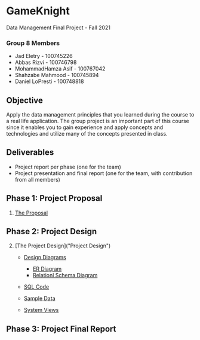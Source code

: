 # GameKnight
Data Management Final Project - Fall 2021
### Group 8 Members
- Jad Eletry       - 100745226
- Abbas Rizvi      - 100746798
- MohammadHamza Asif      - 100767042
- Shahzabe Mahmood - 100745894
- Daniel LoPresti  - 100748818

## Objective
Apply the data management principles that you learned during the course to a real life application. The group project is an important part of this course since it enables you to gain experience and apply concepts and technologies and utilize many of the concepts presented in class.

## Deliverables
 - Project report per phase (one for the team) 
 - Project presentation and final report (one for the team, with contribution from all members)

## Phase 1: Project Proposal
1. [The Proposal](Proposal/Proposal.pdf)
## Phase 2: Project Design
2. [The Project Design]("Project Design")
   * [Design Diagrams](Project\Design/Design\Diagrams)
      - [ER Diagram](Project\Design/Design\Diagrams/ER_Diagram.pdf)
      - [Relationl Schema Diagram](Project\Design/Design\Diagrams/Relational_Schema.pdf)
   * [SQL Code](Project\Design/gameKnight.txt)
  
   * [Sample Data]()
 
   * [System Views]()
## Phase 3: Project Final Report
